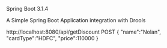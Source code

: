 Spring Boot 3.1.4

A Simple Spring Boot Application integration with Drools 

http://localhost:8080/api/getDiscount
POST
{
    "name":"Nolan",
    "cardType":"HDFC",
    "price":110000
}